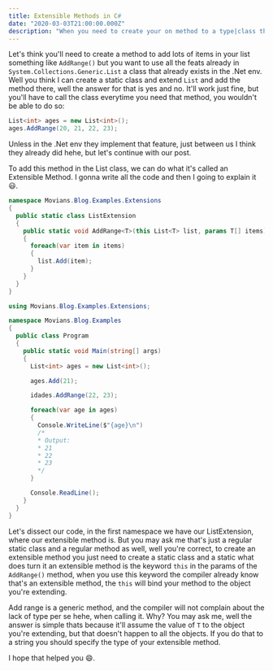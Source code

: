 ```yaml
---
title: Extensible Methods in C#
date: "2020-03-03T21:00:00.000Z"
description: "When you need to create your on method to a type|class that already exists"
---
```


Let's think you'll need to create a method to add lots of items in your list something like `AddRange()` but you want to use all the feats already in `System.Collections.Generic.List` a class that already exists in the .Net env. Well you think I can create a static class and extend `List` and add the method there, well the answer for that is yes and no. It'll work just fine, but you'll have to call the class everytime you need that method, you wouldn't be able to do so:
```csharp
List<int> ages = new List<int>();
ages.AddRange(20, 21, 22, 23);
```
Unless in the .Net env they implement that feature, just between us I think they already did hehe, but let's continue with our post.

To add this method in the List class, we can do what it's called an Extensible Method. I gonna write all the code and then I going to explain it 😃.

```csharp
namespace Movians.Blog.Examples.Extensions
{
  public static class ListExtension
  {
    public static void AddRange<T>(this List<T> list, params T[] items)
    {
      foreach(var item in items)
      {
        list.Add(item);
      }
    }
  }
}

using Movians.Blog.Examples.Extensions;

namespace Movians.Blog.Examples
{
  public class Program
  {
    public static void Main(string[] args)
    {
      List<int> ages = new List<int>();

      ages.Add(21);

      idades.AddRange(22, 23);

      foreach(var age in ages)
      {
        Console.WriteLine($"{age}\n")
        /*
        * Output:
        * 21
        * 22
        * 23
        */
      }

      Console.ReadLine();
    }
  }
}
```

Let's dissect our code, in the first namespace we have our ListExtension, where our extensible method is. But you may ask me that's just a regular static class and a regular method as well, well you're correct, to create an extensible method you just need to create a static class and a static what does turn it an extensible method is the keyword `this` in the params of the `AddRange()` method, when you use this keyword the compiler already know that's an extensible method, the `this` will bind your method to the object you're extending.

Add range is a generic method, and the compiler will not complain about the lack of type per se hehe, when calling it. Why? You may ask me, well the answer is simple thats because it'll assume the value of `T` to the object you're extending, but that doesn't happen to all the objects.
If you do that to a string you should specify the type of your extensible method.

I hope that helped you 😄.